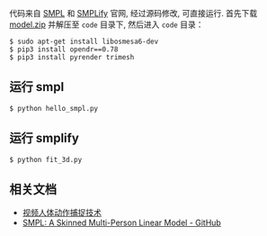 代码来自 [SMPL](https://smpl.is.tue.mpg.de/) 和 [SMPLify](http://smplify.is.tue.mpg.de/) 官网, 经过源码修改, 可直接运行. 首先下载 [model.zip](https://github.com/YunYang1994/smplify/releases/tag/v1.0) 并解压至 `code` 目录下, 然后进入 `code` 目录：

```bashrc
$ sudo apt-get install libosmesa6-dev
$ pip3 install opendr==0.78
$ pip3 install pyrender trimesh
```

## 运行 smpl

```bashrc
$ python hello_smpl.py
```

## 运行 smplify

```bashrc
$ python fit_3d.py
```

## 相关文档

- [视频人体动作捕捉技术](https://zhuanlan.zhihu.com/p/208669724)
- [SMPL: A Skinned Multi-Person Linear Model - GitHub](https://www.google.com/url?sa=t&rct=j&q=&esrc=s&source=web&cd=&ved=2ahUKEwixx93f1u_tAhVB-2EKHeANBkQQFjAIegQIChAC&url=https%3A%2F%2Fraw.githubusercontent.com%2FEros-L%2FEros-L.github.io%2Fmaster%2F_posts%2Fthesis%2Fweek9%2FSMPL-document.pdf&usg=AOvVaw3EBFl-UTOuxBTRvZmX0VlG)
